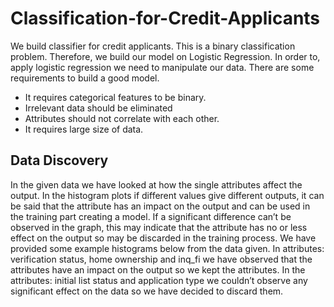 # Classification-for-Credit-Applicants

We build classifier for credit applicants. This is a binary classification problem. Therefore, we build our model on Logistic Regression. In order to, apply logistic regression we need to manipulate our data.  There are some requirements to build a good model. 

* It requires categorical features to be binary. 
* Irrelevant data should be eliminated
* Attributes should not correlate with each other.
* It requires large size of data.

## Data Discovery 

In the given data we have looked at how the single attributes affect the output. In the histogram plots if different values give different outputs, it can be said that the attribute has an impact on the output and can be used in the training part creating a model. If a significant difference can’t be observed in the graph, this may indicate that the attribute has no or less effect on the output so may be discarded in the training process.
We have provided some example histograms below from the data given. In attributes: verification status, home ownership and inq_fi we have observed that the attributes have an impact on the output so we kept the attributes. In the attributes: initial list status and application type we couldn’t observe any significant effect on the data so we have decided to discard them.




